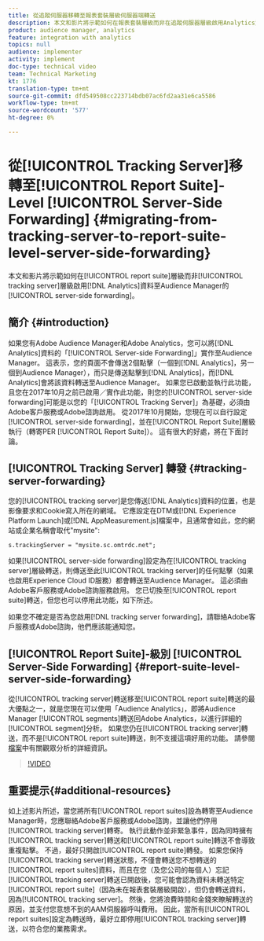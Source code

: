 ```yaml
---
title: 從追蹤伺服器移轉至報表套裝層級伺服器端轉送
description: 本文和影片將示範如何在報表套裝層級而非在追蹤伺服器層級啟用Analytics資料的伺服器端轉送至Audience Manager。
product: audience manager, analytics
feature: integration with analytics
topics: null
audience: implementer
activity: implement
doc-type: technical video
team: Technical Marketing
kt: 1776
translation-type: tm+mt
source-git-commit: dfd549508cc223714bdb07ac6fd2aa31e6ca5586
workflow-type: tm+mt
source-wordcount: '577'
ht-degree: 0%

---
```



# 從[!UICONTROL Tracking Server]移轉至[!UICONTROL Report Suite]-Level [!UICONTROL Server-Side Forwarding] {#migrating-from-tracking-server-to-report-suite-level-server-side-forwarding}

本文和影片將示範如何在[!UICONTROL report suite]層級而非[!UICONTROL tracking server]層級啟用[!DNL Analytics]資料至Audience Manager的[!UICONTROL server-side forwarding]。

## 簡介 {#introduction}

如果您有Adobe Audience Manager和Adobe Analytics，您可以將[!DNL Analytics]資料的「[!UICONTROL Server-side Forwarding]」實作至Audience Manager。 這表示，您的頁面不會傳送2個點擊（一個到[!DNL Analytics]，另一個到Audience Manager），而只是傳送點擊到[!DNL Analytics]，而[!DNL Analytics]會將該資料轉送至Audience Manager。 如果您已啟動並執行此功能，且您在2017年10月之前已啟用／實作此功能，則您的[!UICONTROL server-side forwarding]可能是以您的「[!UICONTROL Tracking Server]」為基礎，必須由Adobe客戶服務或Adobe諮詢啟用。 從2017年10月開始，您現在可以自行設定[!UICONTROL server-side forwarding]，並在[!UICONTROL Report Suite]層級執行（轉寄PER [!UICONTROL Report Suite]）。 這有很大的好處，將在下面討論。

## [!UICONTROL Tracking Server] 轉發  {#tracking-server-forwarding}

您的[!UICONTROL tracking server]是您傳送[!DNL Analytics]資料的位置，也是影像要求和Cookie寫入所在的網域。 它應設定在DTM或[!DNL Experience Platform Launch]或[!DNL AppMeasurement.js]檔案中，且通常會如此，您的網站或企業名稱會取代&quot;mysite&quot;:

`s.trackingServer = "mysite.sc.omtrdc.net";`

如果[!UICONTROL server-side forwarding]設定為在[!UICONTROL tracking server]層級轉送，則傳送至此[!UICONTROL tracking server]的任何點擊（如果也啟用Experience Cloud ID服務）都會轉送至Audience Manager。 這必須由Adobe客戶服務或Adobe諮詢服務啟用。 您已切換至[!UICONTROL report suite]轉送，但您也可以停用此功能，如下所述。

如果您不確定是否為您啟用[!DNL tracking server forwarding]，請聯絡Adobe客戶服務或Adobe諮詢，他們應該能通知您。

## [!UICONTROL Report Suite]-級別  [!UICONTROL Server-Side Forwarding] {#report-suite-level-server-side-forwarding}

從[!UICONTROL tracking server]轉送移至[!UICONTROL report suite]轉送的最大優點之一，就是您現在可以使用「Audience Analytics」，即將Audience Manager [!UICONTROL segments]轉送回Adobe Analytics，以進行詳細的[!UICONTROL segment]分析。 如果您仍在[!UICONTROL tracking server]轉送，而不是[!UICONTROL report suite]轉送，則不支援這項好用的功能。 請參閱[檔案](https://marketing.adobe.com/resources/help/en_US/analytics/audiences/)中有關觀眾分析的詳細資訊。

>[!VIDEO](https://video.tv.adobe.com/v/23701/?quality=12)

## 重要提示{#additional-resources}

如上述影片所述，當您將所有[!UICONTROL report suites]設為轉寄至Audience Manager時，您應聯絡Adobe客戶服務或Adobe諮詢，並讓他們停用[!UICONTROL tracking server]轉寄。 執行此動作並非緊急事件，因為同時擁有[!UICONTROL tracking server]轉送和[!UICONTROL report suite]轉送不會導致重複點擊。 不過，最好只開啟[!UICONTROL report suite]轉發。 如果您保持[!UICONTROL tracking server]轉送狀態，不僅會轉送您不想轉送的[!UICONTROL report suites]資料，而且在您（及您公司的每個人）忘記[!UICONTROL tracking server]轉送已開啟後，您可能會認為資料未轉送特定[!UICONTROL report suite]（因為未在報表套裝層級開啟），但仍會轉送資料，因為[!UICONTROL tracking server]。 然後，您將浪費時間和金錢來瞭解轉送的原因，並支付您意想不到的AAM伺服器呼叫費用。 因此，當所有[!UICONTROL report suites]設定為轉送時，最好立即停用[!UICONTROL tracking server]轉送，以符合您的業務需求。
